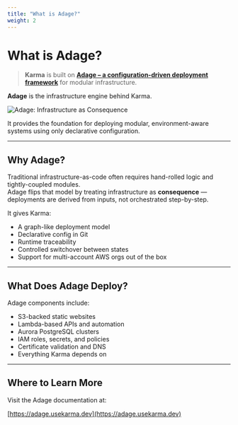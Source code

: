 ```yaml
---
title: "What is Adage?"
weight: 2
---
```


# What is Adage?

> **Karma** is built on [**Adage – a configuration-driven deployment framework**](https://adage.usekarma.dev) for modular infrastructure.

**Adage** is the infrastructure engine behind Karma.  

![Adage: Infrastructure as Consequence](/img/adage-system-diagram.png)

It provides the foundation for deploying modular, environment-aware systems using only declarative configuration.

---

## Why Adage?

Traditional infrastructure-as-code often requires hand-rolled logic and tightly-coupled modules.  
Adage flips that model by treating infrastructure as **consequence** — deployments are derived from inputs, not orchestrated step-by-step.

It gives Karma:

- A graph-like deployment model
- Declarative config in Git
- Runtime traceability
- Controlled switchover between states
- Support for multi-account AWS orgs out of the box

---

## What Does Adage Deploy?

Adage components include:

- S3-backed static websites
- Lambda-based APIs and automation
- Aurora PostgreSQL clusters
- IAM roles, secrets, and policies
- Certificate validation and DNS
- Everything Karma depends on

---

## Where to Learn More

Visit the Adage documentation at:

[https://adage.usekarma.dev](https://adage.usekarma.dev)

